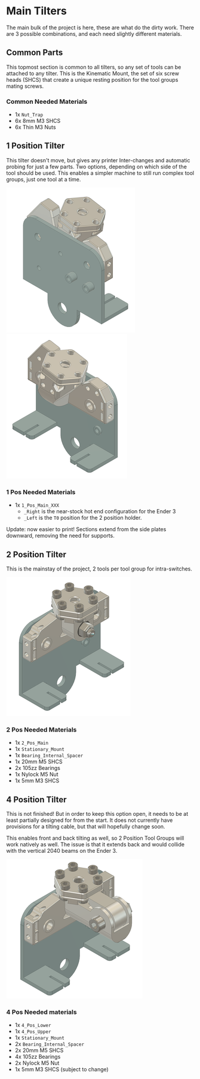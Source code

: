 # Main Tilters

The main bulk of the project is here, these are what do the dirty work.
There are 3 possible combinations, and each need slightly different materials.

## Common Parts

This topmost section is common to all tilters, so any set of tools can be attached to any tilter.
This is the Kinematic Mount, the set of six screw heads (SHCS) that create a unique resting position for the tool groups mating screws.

### Common Needed Materials

* 1x `Nut_Trap`
* 6x 8mm M3 SHCS
* 6x Thin M3 Nuts

## 1 Position Tilter

This tilter doesn't move, but gives any printer Inter-changes and automatic probing for just a few parts.
Two options, depending on which side of the tool should be used.
This enables a simpler machine to still run complex tool groups, just one tool at a time.

![1 Pos Right](/images/1_Pos_Right.png ) ![1 Pos Left](/images/1_Pos_Left.png)

<!-- <img src="/images/1_Pos_Right.png" width="100"/> -->

### 1 Pos Needed Materials

* 1x `1_Pos_Main_XXX`
  * `_Right` is the near-stock hot end configuration for the Ender 3
  * `_Left` is the `T0` position for the 2 position holder.

Update: now easier to print!  Sections extend from the side plates downward, removing the need for supports.

## 2 Position Tilter

This is the mainstay of the project, 2 tools per tool group for intra-switches.

![2 Pos Tilter](/images/2_Pos_Tilter.png)

### 2 Pos Needed Materials

* 1x `2_Pos_Main`
* 1x `Stationary_Mount`
* 1x `Bearing_Internal_Spacer`
* 1x 20mm M5 SHCS
* 2x 105zz Bearings
* 1x Nylock M5 Nut
* 1x 5mm M3 SHCS

## 4 Position Tilter

This is not finished!
But in order to keep this option open, it needs to be at least partially designed for from the start.
It does not currently have provisions for a tilting cable, but that will hopefully change soon.

This enables front and back tilting as well, so 2 Position Tool Groups will work natively as well.
The issue is that it extends back and would collide with the vertical 2040 beams on the Ender 3.

![4 Pos Tilter](/images/4_Pos_Tilter.png)

### 4 Pos Needed materials

* 1x `4_Pos_Lower`
* 1x `4_Pos_Upper`
* 1x `Stationary_Mount`
* 2x `Bearing_Internal_Spacer`
* 2x 20mm M5 SHCS
* 4x 105zz Bearings
* 2x Nylock M5 Nut
* 1x 5mm M3 SHCS (subject to change)
